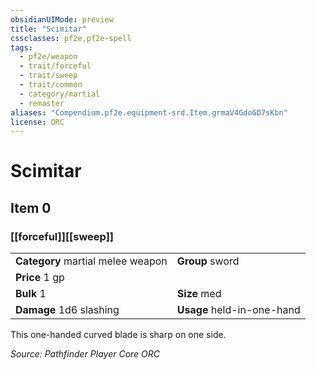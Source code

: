 ```yaml
---
obsidianUIMode: preview
title: "Scimitar"
cssclasses: pf2e,pf2e-spell
tags:
  - pf2e/weapon
  - trait/forceful
  - trait/sweep
  - trait/common
  - category/martial
  - remaster
aliases: "Compendium.pf2e.equipment-srd.Item.grmaV4GdoGD7sKbn"
license: ORC
---
```

# Scimitar
## Item 0
### [[forceful]][[sweep]]

|  |  |
| -- | -- |
| **Category** martial melee weapon | **Group** sword |
| **Price** 1 gp |  |
| **Bulk** 1 | **Size** med |
| **Damage** 1d6 slashing  | **Usage** held-in-one-hand |



This one-handed curved blade is sharp on one side.

*Source: Pathfinder Player Core*
*ORC*